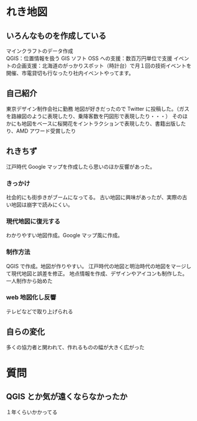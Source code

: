 # れき地図

## いろんなものを作成している

マインクラフトのデータ作成  
QGIS：位置情報を扱う GIS ソフト
OSS への支援：数百万円単位で支援
イベントの企画支援：北海道のがっかりスポット（時計台）で月１回の技術イベントを開催、市電貸切も行なったり社内イベントやってます。

## 自己紹介

東京デザイン制作会社に勤務
地図が好きだったので Twitter に投稿した。（ガスを路線図のように表現したり、乗降客数を円図形で表現したり・・・）
そのほかにも地図をベースに桜開花をイントラクションで表現したり、書籍出版したり、AMD アワード受賞したり

## れきちず

江戸時代 Google マップを作成したら思いのほか反響があった。

### きっかけ

社会的にも街歩きがブームになってる。
古い地図に興味があったが、実際の古い地図は崩字で読みにくい。

### 現代地図に復元する

わかりやすい地図作成。Google マップ風に作成。

### 制作方法

QGIS で作成。地図が作りやすい。
江戸時代の地図と明治時代の地図をマージして現代地図と誤差を修正。
地点情報を作成、デザインやアイコンも制作した。
一人制作から始めた

### web 地図化し反響

テレビなどで取り上げられる

## 自らの変化

多くの協力者と関われて、作れるものの幅が大きく広がった

# 質問

## QGIS とか気が遠くならなかったか

１年くらいかかってる
